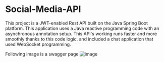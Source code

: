 # Social-Media-API

This project is a JWT-enabled Rest API built on the Java Spring Boot platform.
This application uses a Java reactive programming code with an asynchronous annotation setup. 
This API's working runs faster and more smoothly thanks to this code logic. and included a chat application that used WebSocket
programming.

Following image is a swagger page 
![image](https://github.com/vishal694/Social-Media-API/assets/59445210/d83b80eb-9490-4e1e-a87a-ea32864c63bf)

